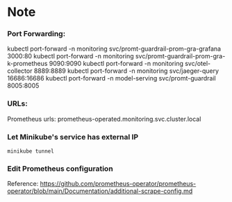 # Note

### Port Forwarding:
kubectl port-forward -n monitoring svc/promt-guardrail-prom-gra-grafana 3000:80
kubectl port-forward -n monitoring svc/promt-guardrail-prom-gra-k-prometheus 9090:9090
kubectl port-forward -n monitoring svc/otel-collector 8889:8889
kubectl port-forward -n monitoring svc/jaeger-query 16686:16686
kubectl port-forward -n model-serving svc/promt-guardrail 8005:8005



### URLs:
Prometheus urls: prometheus-operated.monitoring.svc.cluster.local

### Let Minikube's service has external IP
```
minikube tunnel
```


### Edit Prometheus configuration

Reference: https://github.com/prometheus-operator/prometheus-operator/blob/main/Documentation/additional-scrape-config.md

